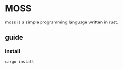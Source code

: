 # MOSS

moss is a simple programming language written in rust.

## guide

### install

```bash
cargo install
```


